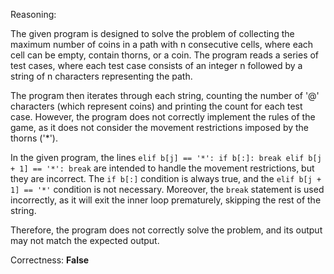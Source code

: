 Reasoning:

The given program is designed to solve the problem of collecting the maximum number of coins in a path with n consecutive cells, where each cell can be empty, contain thorns, or a coin. The program reads a series of test cases, where each test case consists of an integer n followed by a string of n characters representing the path.

The program then iterates through each string, counting the number of '@' characters (which represent coins) and printing the count for each test case. However, the program does not correctly implement the rules of the game, as it does not consider the movement restrictions imposed by the thorns ('*').

In the given program, the lines `elif b[j] == '*': if b[:]: break elif b[j + 1] == '*': break` are intended to handle the movement restrictions, but they are incorrect. The `if b[:]` condition is always true, and the `elif b[j + 1] == '*'` condition is not necessary. Moreover, the `break` statement is used incorrectly, as it will exit the inner loop prematurely, skipping the rest of the string.

Therefore, the program does not correctly solve the problem, and its output may not match the expected output.

Correctness: **False**